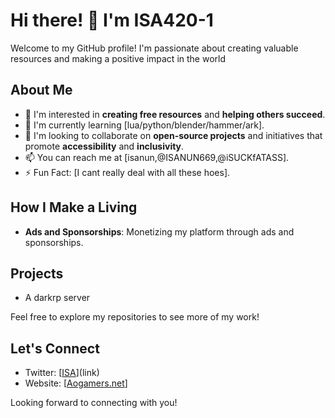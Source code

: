 # Hi there! 👋 I'm ISA420-1

Welcome to my GitHub profile! I'm passionate about creating valuable resources and making a positive impact in the world

## About Me
- 👀 I'm interested in **creating free resources** and **helping others succeed**.
- 🌱 I'm currently learning [lua/python/blender/hammer/ark].
- 💞️ I'm looking to collaborate on **open-source projects** and initiatives that promote **accessibility** and **inclusivity**.
- 📫 You can reach me at [isanun,@ISANUN669,@iSUCKfATASS].
- ⚡ Fun Fact: [I cant really deal with all these hoes].

## How I Make a Living
- **Ads and Sponsorships**: Monetizing my platform through ads and sponsorships.

## Projects
- A darkrp server


Feel free to explore my repositories to see more of my work!

## Let's Connect
- Twitter: [[ISA](https://twitter.com/ISANUN669)](link)
- Website: [[Aogamers.net](https://tarn.aogamers.net/)]

Looking forward to connecting with you!
